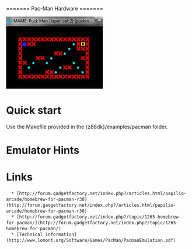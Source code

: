 ======= Pac-Man Hardware =======

![](images/platform/dstar-pacman.png)


# Quick start

Use the Makefile provided in the {z88dk}/examples/pacman folder.


# Emulator Hints

# Links

      * [http://forum.gadgetfactory.net/index.php?/articles.html/papilio-arcade/homebrew-for-pacman-r30](http://forum.gadgetfactory.net/index.php?/articles.html/papilio-arcade/homebrew-for-pacman-r30)
      * [http://forum.gadgetfactory.net/index.php?/topic/1265-homebrew-for-pacman/](http://forum.gadgetfactory.net/index.php?/topic/1265-homebrew-for-pacman/)
      * [Technical information](http://www.lomont.org/Software/Games/PacMan/PacmanEmulation.pdf)

